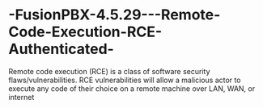# -FusionPBX-4.5.29---Remote-Code-Execution-RCE-Authenticated-
Remote code execution (RCE) is a class of software security flaws/vulnerabilities. RCE vulnerabilities will allow a malicious actor to execute any code of their choice on a remote machine over LAN, WAN, or internet
